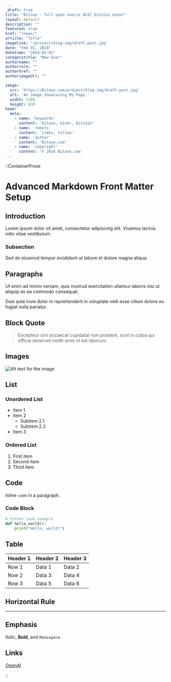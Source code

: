 ```yaml
---
_draft: true
title: "Bitaxe - full open source ASIC bitcoin miner"
layout: default
description: ""
featured: true
href: "/news/" 
article: "Title"
imagelink: "/project/blog-img/draft-post.jpg"
date: "Feb 01, 2024"
datetime: "2024-02-01"
categorytitle: "New User"
authorname: ""
authorrole: ""
authorhref: ""
authorimageUrl: ""

image:
  src: 'https://Bitaxe.com/project/blog-img/draft-post.jpg'
  alt: 'An image showcasing My Page.'
  width: 1200
  height: 630
head:
  meta:
    - name: 'keywords'
      content: 'bitaxe, miner, bitcoin'
    - name: 'robots'
      content: 'index, follow'
    - name: 'author'
      content: 'Bitaxe.com'
    - name: 'copyright'
      content: '© 2024 Bitaxe.com'
---
```



::ContainerProse 

# Advanced Markdown Front Matter Setup

## Introduction

Lorem ipsum dolor sit amet, consectetur adipiscing elit. Vivamus lacinia odio vitae vestibulum.

### Subsection

Sed do eiusmod tempor incididunt ut labore et dolore magna aliqua.

## Paragraphs

Ut enim ad minim veniam, quis nostrud exercitation ullamco laboris nisi ut aliquip ex ea commodo consequat.

Duis aute irure dolor in reprehenderit in voluptate velit esse cillum dolore eu fugiat nulla pariatur.

## Block Quote

> Excepteur sint occaecat cupidatat non proident, sunt in culpa qui officia deserunt mollit anim id est laborum.

## Images

![Alt text for the image](https://demo.bitaxe.com/project/link-preview.jpg)

## List

### Unordered List

- Item 1
- Item 2
  - Subitem 2.1
  - Subitem 2.2
- Item 3

### Ordered List

1. First item
2. Second item
3. Third item

## Code

Inline `code` in a paragraph.

### Code Block

```python
# Python code example
def hello_world():
    print("Hello, world!")
```

## Table

| Header 1 | Header 2 | Header 3 |
| -------- | -------- | -------- |
| Row 1    | Data 1   | Data 2   |
| Row 2    | Data 3   | Data 4   |
| Row 3    | Data 5   | Data 6   |

## Horizontal Rule

---

## Emphasis

*Italic*, **Bold**, and `Monospace`.

## Links

[OpenAI](https://www.openai.com/)




::

